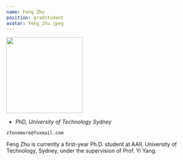 ```yaml
---
name: Feng Zhu
position: gradstudent
avatar: feng_zhu.jpeg
---
```


<img width="200" src="{{site.baseurl}}/images/people/{{page.avatar}}" data-action="zoom">

- _PhD, University of Technology Sydney_<br>
<!--- _Science coach. Collaborator. Transdisciplinary optimist._-->

<i class="fa fa-envelope-o"></i> `zfonemore@foxmail.com`

Feng Zhu is currently a first-year Ph.D. student at AAII, University of Technology, Sydney, under the supervision of Prof. Yi Yang.

